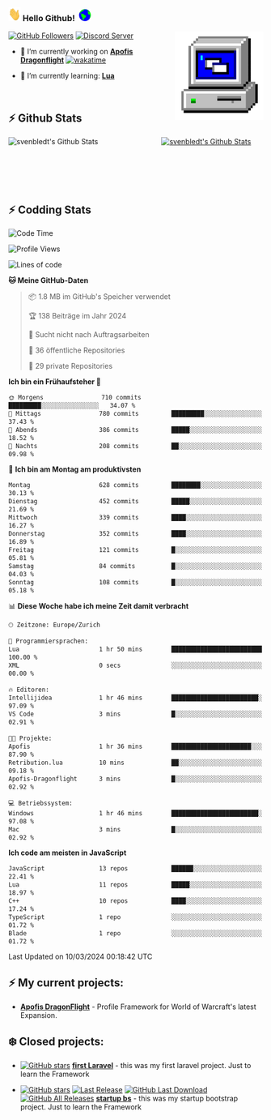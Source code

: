 ### <img src="https://github.com/svenbledt/svenbledt/blob/main/Assets/Hi.gif" height="28" width="24"> **Hello Github!** &nbsp;<img src="https://github.com/svenbledt/svenbledt/blob/main/Assets/Earth.gif" height="24" width="24">
[![GitHub Followers](https://img.shields.io/github/followers/svenbledt?label=Follow&style=flat-squaree&logo=github&labelColor=black&color=black&cacheSeconds=5)](https://github.com/svenbledt)
[![Discord Server](https://img.shields.io/discord/443405445831327754?style=flat-squeree&logo=discord&logoColor=white&label=Trojan%20Rotations%20Server&labelColor=black&color=gray&cacheSeconds=3650)](https://discord.gg/c6GZKjVhxw)
<img align="right" alt="PC GIF" src="https://github.com/svenbledt/svenbledt/blob/main/Assets/PC.gif" width="175" />

<p>

 - 🔭 I’m currently working on **[Apofis Dragonflight](https://github.com/svenbledt/Apofis-Dragonflight)** [![wakatime](https://wakatime.com/badge/user/eb1cebc0-6a00-4f39-ab37-6770a4331515/project/018dee92-2474-443e-9076-23d894545629.svg)](https://wakatime.com/badge/user/eb1cebc0-6a00-4f39-ab37-6770a4331515/project/018dee92-2474-443e-9076-23d894545629)

 - 🌱 I’m currently learning: **[Lua](https://www.lua.org/)**
 
</p>

<br>

## :zap: Github Stats

<a href="https://github.com/svenbledt">
  <img align="left" src="https://github-readme-stats.vercel.app/api?username=svenbledt&show_icons=true&title_color=c9d1d9&icon_color=58a6da&text_color=c9d1d9&bg_color=0d1117&hide=issues" alt="svenbledt's Github Stats" width="60%">
 </a>
 <a href="https://github.com/svenbledt">
 <img src="https://github-readme-stats.vercel.app/api/top-langs/?username=svenbledt&show_icons=true&title_color=c9d1d9&icon_color=58a6da&text_color=c9d1d9&bg_color=0d1117" alt="svenbledt's Github Stats" width="35%">
 </a>

<br> <br> <br> <br> 
## :zap: Codding Stats

<!--START_SECTION:waka-->
![Code Time](http://img.shields.io/badge/Code%20Time-295%20hrs%2026%20mins-blue)

![Profile Views](http://img.shields.io/badge/Profilansichten-27-blue)

![Lines of code](https://img.shields.io/badge/Seit%20Hallo%20Welt%20habe%20ich%20geschrieben-20.5%20million%20Codezeilen-blue)

**🐱 Meine GitHub-Daten** 

> 📦 1.8 MB im GitHub's Speicher verwendet 
 > 
> 🏆 138 Beiträge im Jahr 2024
 > 
> 🚫 Sucht nicht nach Auftragsarbeiten
 > 
> 📜 36 öffentliche Repositories 
 > 
> 🔑 29 private Repositories 
 > 
**Ich bin ein Frühaufsteher 🐤** 

```text
🌞 Morgens                710 commits         █████████░░░░░░░░░░░░░░░░   34.07 % 
🌆 Mittags                780 commits         █████████░░░░░░░░░░░░░░░░   37.43 % 
🌃 Abends                 386 commits         █████░░░░░░░░░░░░░░░░░░░░   18.52 % 
🌙 Nachts                 208 commits         ██░░░░░░░░░░░░░░░░░░░░░░░   09.98 % 
```
📅 **Ich bin am Montag am produktivsten** 

```text
Montag                   628 commits         ████████░░░░░░░░░░░░░░░░░   30.13 % 
Dienstag                 452 commits         █████░░░░░░░░░░░░░░░░░░░░   21.69 % 
Mittwoch                 339 commits         ████░░░░░░░░░░░░░░░░░░░░░   16.27 % 
Donnerstag               352 commits         ████░░░░░░░░░░░░░░░░░░░░░   16.89 % 
Freitag                  121 commits         █░░░░░░░░░░░░░░░░░░░░░░░░   05.81 % 
Samstag                  84 commits          █░░░░░░░░░░░░░░░░░░░░░░░░   04.03 % 
Sonntag                  108 commits         █░░░░░░░░░░░░░░░░░░░░░░░░   05.18 % 
```


📊 **Diese Woche habe ich meine Zeit damit verbracht** 

```text
🕑︎ Zeitzone: Europe/Zurich

💬 Programmiersprachen: 
Lua                      1 hr 50 mins        █████████████████████████   100.00 % 
XML                      0 secs              ░░░░░░░░░░░░░░░░░░░░░░░░░   00.00 % 

🔥 Editoren: 
Intellijidea             1 hr 46 mins        ████████████████████████░   97.09 % 
VS Code                  3 mins              █░░░░░░░░░░░░░░░░░░░░░░░░   02.91 % 

🐱‍💻 Projekte: 
Apofis                   1 hr 36 mins        ██████████████████████░░░   87.90 % 
Retribution.lua          10 mins             ██░░░░░░░░░░░░░░░░░░░░░░░   09.18 % 
Apofis-Dragonflight      3 mins              █░░░░░░░░░░░░░░░░░░░░░░░░   02.92 % 

💻 Betriebssystem: 
Windows                  1 hr 46 mins        ████████████████████████░   97.08 % 
Mac                      3 mins              █░░░░░░░░░░░░░░░░░░░░░░░░   02.92 % 
```

**Ich code am meisten in JavaScript** 

```text
JavaScript               13 repos            ██████░░░░░░░░░░░░░░░░░░░   22.41 % 
Lua                      11 repos            █████░░░░░░░░░░░░░░░░░░░░   18.97 % 
C++                      10 repos            ████░░░░░░░░░░░░░░░░░░░░░   17.24 % 
TypeScript               1 repo              ░░░░░░░░░░░░░░░░░░░░░░░░░   01.72 % 
Blade                    1 repo              ░░░░░░░░░░░░░░░░░░░░░░░░░   01.72 % 
```




 Last Updated on 10/03/2024 00:18:42 UTC
<!--END_SECTION:waka-->


## :zap: My current projects:

 - [**Apofis DragonFlight**](https://github.com/svenbledt/Apofis-Dragonflight)  - Profile Framework for World of Warcraft's latest Expansion.


## :snowflake: Closed projects:
  
- [![GitHub stars](https://img.shields.io/github/stars/svenbledt/first-laravel?style=flat-square)](https://github.com/svenbledt/first-laravel)
 [**first Laravel**](https://github.com/svenbledt/first-laravel)  - this was my first laravel project. Just to learn the Framework

- [![GitHub stars](https://img.shields.io/github/stars/svenbledt/startup-bs?style=flat-square)](https://github.com/svenbledt/startup-bs)
[![Last Release](https://img.shields.io/github/v/release/svenbledt/startup-bs?style=flat-square)](https://github.com/svenbledt/startup-bs)
[![GitHub Last Download](https://img.shields.io/github/downloads/svenbledt/startup-bs/v1.1.0/total?style=flat-square)](https://github.com/svenbledt/startup-bs/releases/tag/v1.1.0)
[![GitHub All Releases](https://img.shields.io/github/downloads/svenbledt/startup-bs/total?style=flat-square)](https://github.com/svenbledt/startup-bs/releases)
 [**startup bs**](https://github.com/svenbledt/startup-bs)  - this was my startup bootstrap project. Just to learn the Framework
